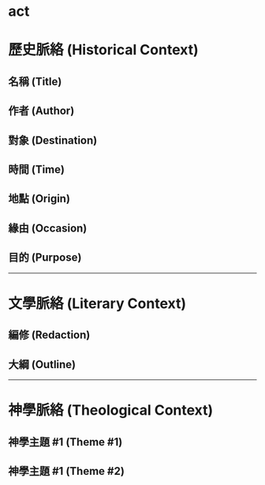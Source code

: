 # act

# 歷史脈絡 (Historical Context)

## 名稱 (Title)

## 作者 (Author)

## 對象 (Destination)

## 時間 (Time)

## 地點 (Origin)

## 緣由 (Occasion)

## 目的 (Purpose)

---
# 文學脈絡 (Literary Context)

## 編修 (Redaction)

## 大綱 (Outline)

---
# 神學脈絡 (Theological Context)

## 神學主題 #1 (Theme #1)

## 神學主題 #1 (Theme #2)


